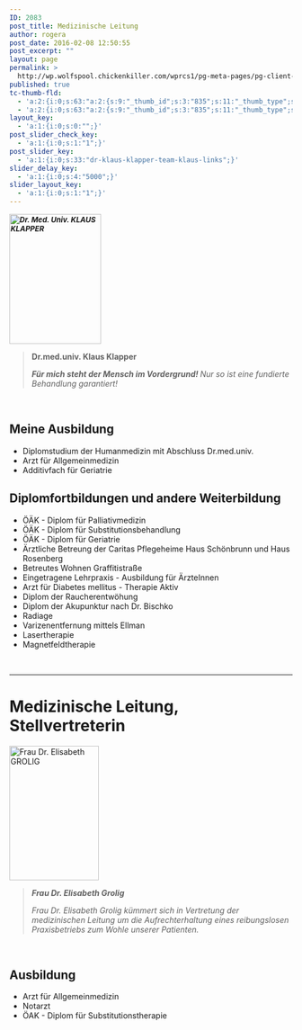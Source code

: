 ```yaml
---
ID: 2083
post_title: Medizinische Leitung
author: rogera
post_date: 2016-02-08 12:50:55
post_excerpt: ""
layout: page
permalink: >
  http://wp.wolfspool.chickenkiller.com/wprcs1/pg-meta-pages/pg-client-pages-rmz/home/leitung/
published: true
tc-thumb-fld:
  - 'a:2:{i:0;s:63:"a:2:{s:9:"_thumb_id";s:3:"835";s:11:"_thumb_type";s:5:"thumb";}";i:1;s:63:"a:2:{s:9:"_thumb_id";s:3:"835";s:11:"_thumb_type";s:5:"thumb";}";}'
  - 'a:2:{i:0;s:63:"a:2:{s:9:"_thumb_id";s:3:"835";s:11:"_thumb_type";s:5:"thumb";}";i:1;s:63:"a:2:{s:9:"_thumb_id";s:3:"835";s:11:"_thumb_type";s:5:"thumb";}";}'
layout_key:
  - 'a:1:{i:0;s:0:"";}'
post_slider_check_key:
  - 'a:1:{i:0;s:1:"1";}'
post_slider_key:
  - 'a:1:{i:0;s:33:"dr-klaus-klapper-team-klaus-links";}'
slider_delay_key:
  - 'a:1:{i:0;s:4:"5000";}'
slider_layout_key:
  - 'a:1:{i:0;s:1:"1";}'
---
```

<b><i><span style="font-size: small;"><img class="ngg-singlepic ngg-none alignright" src="http://wp.wolfspool.chickenkiller.com/wpasecms/wp-content/uploads/2016/02/klaus-2.jpg" alt="Dr. Med. Univ. KLAUS KLAPPER" width="163" height="231" /></span></i></b>

<blockquote><strong>Dr.med.univ. Klaus Klapper</strong>

<b><i>Für mich steht der Mensch im Vordergrund!
</i></b><i>Nur so ist eine fundierte Behandlung garantiert!
</i></blockquote>

&nbsp;

<h2>Meine Ausbildung</h2>

<ul>
    <li>Diplomstudium der Humanmedizin mit Abschluss Dr.med.univ.</li>
    <li>Arzt für Allgemeinmedizin</li>
    <li>Additivfach für Geriatrie</li>
</ul>

<h2>Diplomfortbildungen und andere Weiterbildung</h2>

<ul>
    <li>ÖÄK - Diplom für Palliativmedizin</li>
    <li>ÖÄK - Diplom für Substitutionsbehandlung</li>
    <li>ÖÄK - Diplom für Geriatrie</li>
    <li>Ärztliche Betreung der Caritas Pflegeheime Haus Schönbrunn und Haus Rosenberg</li>
    <li>Betreutes Wohnen Graffitistraße</li>
    <li>Eingetragene Lehrpraxis - Ausbildung für ÄrzteInnen</li>
    <li>Arzt für Diabetes mellitus - Therapie Aktiv</li>
    <li>Diplom der Raucherentwöhung</li>
    <li>Diplom der Akupunktur nach Dr. Bischko</li>
    <li>Radiage</li>
    <li>Varizenentfernung mittels Ellman</li>
    <li>Lasertherapie</li>
    <li>Magnetfeldtherapie</li>
</ul>

&nbsp;

<hr />

<h1>Medizinische Leitung, Stellvertreterin</h1>

<img class="alignright wp-image-1308" src="http://wp.wolfspool.chickenkiller.com/wpasecms/wp-content/uploads/2016/03/Neue-Ärztin-1_2k-200x300.jpg" alt="Frau Dr. Elisabeth GROLIG" width="159" height="239" />

<blockquote><strong><i>Frau Dr. Elisabeth Grolig</i><i>
</i></strong>

<i>Frau Dr. Elisabeth Grolig kümmert sich in Vertretung der medizinischen Leitung um die Aufrechterhaltung eines reibungslosen Praxisbetriebs zum Wohle unserer Patienten.</i></blockquote>

&nbsp;

<h2>Ausbildung</h2>

<ul>
    <li>Arzt für Allgemeinmedizin</li>
    <li>Notarzt</li>
    <li>ÖAK - Diplom für Substitutionstherapie</li>
</ul>